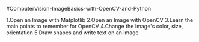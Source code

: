 #ComputerVision-ImageBasics-with-OpenCV-and-Python

1.Open an Image with Matplotlib
2.Open an Image with OpenCV
3.Learn the main points to remember for OpenCV
4.Change the Image's color, size, orientation
5.Draw shapes and write text on an image
